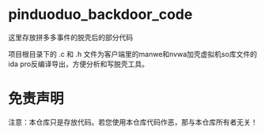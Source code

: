 # pinduoduo_backdoor_code

这里存放拼多多事件的脱壳后的部分代码

项目根目录下的 .c 和 .h 文件为客户端里的manwe和nvwa加壳虚拟机so库文件的ida pro反编译导出，方便分析和写脱壳工具。

# 免责声明

注意：本仓库只是存放代码。若您使用本仓库代码作恶，那与本仓库所有者无关！
